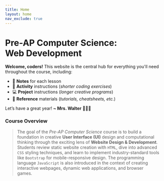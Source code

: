 ```yaml
---
title: Home
layout: home
nav_exclude: true
---
```


# Pre-AP Computer Science:<br><span class="text-purple-100">Web Development</span>
<strong class="text-purple-000">Welcome, coders!</strong> This website is the central hub for everything you'll need throughout the course, including:
* 📓 **Notes** for each lesson
* 🎯 **Activity** instructions (_shorter coding exercises_)
* 💻 **Project** instructions (_longer creative programs_)
* 📖 **Reference** materials (_tutorials, cheatsheets, etc._)

Let’s have a great year! <strong class="text-purple-000">~ Mrs. Walter</strong> 👩🏼‍💻

### Course Overview
> The goal of the _Pre-AP Computer Science_ course is to build a foundation in creative **User Interface (UI)** design and computational thinking through the exciting lens of **Website Design & Development**. Students review static website creation with `HTML`, dive into advanced `CSS` styling techniques, and learn to implement industry-standard tools like `Bootstrap` for mobile-responsive design. The programming language `JavaScript` is also introduced in the context of creating interactive webpages, dynamic web applications, and browser games. 
